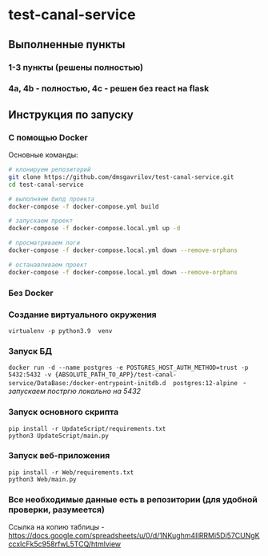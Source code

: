 # test-canal-service


## Выполненные пункты
### 1-3 пункты (решены полностью)

### 4a, 4b - полностью, 4с - решен без react на flask


## Инструкция по запуску 

### С помощью Docker
Основные команды:
```sh
# клонируем репозиторий
git clone https://github.com/dmsgavrilov/test-canal-service.git
cd test-canal-service

# выполняем билд проекта
docker-compose -f docker-compose.yml build

# запускаем проект
docker-compose -f docker-compose.local.yml up -d

# просматриваем логи
docker-compose -f docker-compose.local.yml down --remove-orphans

# останавливаем проект
docker-compose -f docker-compose.local.yml down --remove-orphans
```


### Без Docker

### Создание виртуального окружения

`virtualenv -p python3.9  venv`

### Запуск БД 

`docker run -d --name postgres -e POSTGRES_HOST_AUTH_METHOD=trust -p 5432:5432 -v {ABSOLUTE_PATH_TO_APP}/test-canal-service/DataBase:/docker-entrypoint-initdb.d  postgres:12-alpine
` *- запускаем постргю локально на 5432*

### Запуск основного скрипта
```
pip install -r UpdateScript/requirements.txt
python3 UpdateScript/main.py
```

### Запуск веб-приложения
```
pip install -r Web/requirements.txt
python3 Web/main.py
```


### Все необходимые данные есть в репозитории (для удобной проверки, разумеется)

Ссылка на копию таблицы - https://docs.google.com/spreadsheets/u/0/d/1NKughm4IIRRMi5Di57CUNgKccxIcFk5c958rfwL5TCQ/htmlview
